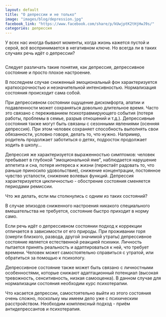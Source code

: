 ```yaml
---
layout: default
title: "О депрессии и не только"
image: "images/blog/depression.jpg"
facebook_link: "https://www.facebook.com/share/p/kUwjptK2tHjHwJ9s/"
categories: депрессия
---
```


У всех нас иногда бывают моменты, когда  жизнь кажется пустой и серой, всё воспринимается в негативном ключе. Но всегда ли в таких случаях речь идёт о депрессии?

<!--more-->

<img src="{{ page.image }}" alt="" class="img-fluid">

Следует различать такие понятия, как депрессия, депрессивное состояние и просто плохое настроение.

В последнем случае сниженный эмоциональный фон характеризуется краткосрочностью и незначительной интенсивностью. Нормализация состояния происходит сама собой.

При депрессивном состоянии ощущение дискомфорта, апатии и подавленности может сохраняться довольно длительное время. Часто это связано с переживанием психотравмирующего события (потеря работы, проблемы в семье, разрыв отношений и т.д.). Депрессивные состояния также могут быть связаны с сезонными явлениями (осенняя депрессия). При этом человек сохраняет способность выполнять свои обязанности, условно говоря, делать то, что нужно. Например, родитель продолжает заботиться о детях, подросток продолжает ходить в школу...

Депрессия же характеризуется выраженностью симптомов: человек пребывает в глубокой "эмоциональной яме", наблюдается нарушение аппетита и сна, потеря интереса к жизни (перестаёт радовать то, что раньше приносило удовольствие), снижение концентрации, постоянное чувство усталости, снижение волевых функций. Депрессия характеризуется цикличностью - обострение состояния сменяется периодами ремиссии.

Что же делать, если мы столкнулись с одним из таких состояний?

В случае эпизодов сниженного настроения никакого специального вмешательства не требуется, состояние быстро приходит в норму само.

Если речь идёт о депрессивном состоянии подход к коррекции отличается в зависимости от его природы. При проживании горя (смерти близкого, развода, другой значимой утраты) депрессивное состояние является естественной реакцией психики. Личность пытается принять реальность и адаптироваться к ней, что требует времени. Человек может самостоятельно справиться с утратой, или обратиться за помощью к психологу.

Депрессивное состояние также может быть связано с личностными особенностями, которые снижают адаптационный потенциал (высокая тревожность, сенситивность, низкая самооценка). В данном случае для нормализации состояния необходим курс психотерапии.

Что касается депрессии, самостоятельно выйти из этого состояния очень сложно, поскольку мы имеем дело уже с психическим расстройством. Необходим комплексный подход - приём антидепрессантов и психотерапия.